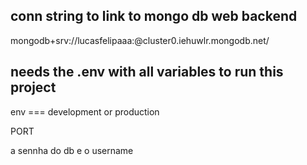 ## conn string to link to mongo db web backend

mongodb+srv://lucasfelipaaa:<password>@cluster0.iehuwlr.mongodb.net/

## needs the .env with all variables to run this project

env === development or production

PORT

a sennha do db
e o username